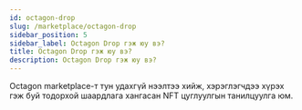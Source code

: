 ```yaml
---
id: octagon-drop
slug: /marketplace/octagon-drop
sidebar_position: 5
sidebar_label: Octagon Drop гэж юу вэ?
title: Octagon Drop гэж юу вэ?
description: Octagon Drop гэж юу вэ?
---
```


Octagon marketplace-т тун удахгүй нээлтээ хийж, хэрэглэгчдээ хүрэх гэж буй тодорхой шаардлага хангасан NFT цуглуулгын танилцуулга юм.